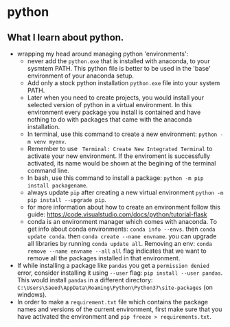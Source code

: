 # python
## What I learn about python.

* wrapping my head around managing python 'environments':
  * never add the `python.exe` that is installed with anaconda, to your sysmtem PATH. This python file is better to be used in the 'base' environment of your anaconda setup.
  * Add only a stock python installation `python.exe` file into your system PATH.
  * Later when you need to create projects, you would install your selected version of python in a virtual environment. In this environment every package you install is contained and have nothing to do with packages that came with the anaconda installation. 
  * In terminal, use this command to create a new environment: `python -m venv myenv`.
  * Remember to use ` Terminal: Create New Integrated Terminal` to activate your new environment. If the enviroment is successfully activated, its name would be shown at the begining of the terminal command line.
  * In bash, use this command to install a package: `python -m pip install packagename`.
  * always update `pip` after creating a new virtual environment `python -m pip install --upgrade pip`.
  * for more information about how to create an environment follow this guide: https://code.visualstudio.com/docs/python/tutorial-flask
  * conda is an environment manager which comes with anaconda. To get info about conda environments: `conda info --envs`. then `conda update conda`. then `conda create --name envname`. you can upgrade all libraries by running `conda update all`. Removing an env: `conda remove --name envname --all` `all` flag indicates that we want to remove all the packages installed in that environment.
* If while installing a package like `pandas` you get a `permission denied` error, consider installing it using `--user` flag: `pip install --user pandas`. This would install `pandas` in a different directory: `C:\Users\Saeed\AppData\Roaming\Python\Python37\site-packages` (on windows).
* In order to make a `requirement.txt` file which contains the package names and versions of the current environment, first make sure that you have activated the environment and `pip freeze > requirements.txt`.


